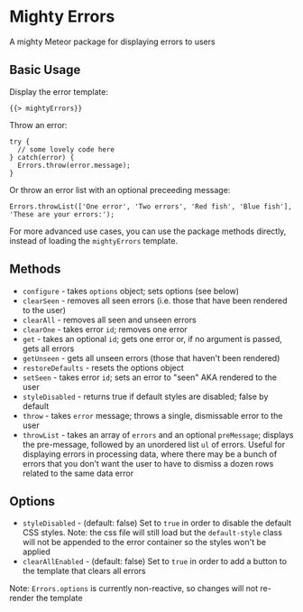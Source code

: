 Mighty Errors
=============

A mighty Meteor package for displaying errors to users

Basic Usage
------
Display the error template:
```
{{> mightyErrors}}
```
Throw an error:
```
try {
  // some lovely code here
} catch(error) {
  Errors.throw(error.message);
}
```
Or throw an error list with an optional preceeding message:
```
Errors.throwList(['One error', 'Two errors', 'Red fish', 'Blue fish'], 'These are your errors:');
```

For more advanced use cases, you can use the package methods directly, instead of loading the `mightyErrors` template.

Methods
------
- `configure` - takes `options` object; sets options (see below) 
- `clearSeen` - removes all seen errors (i.e. those that have been rendered to the user)
- `clearAll` - removes all seen and unseen errors
- `clearOne` - takes error `id`; removes one error
- `get` - takes an optional `id`; gets one error or, if no argument is passed, gets all errors
- `getUnseen` - gets all unseen errors (those that haven't been rendered)
- `restoreDefaults` - resets the options object
- `setSeen` - takes error `id`; sets an error to "seen" AKA rendered to the user
- `styleDisabled` - returns true if default styles are disabled; false by default
- `throw` - takes `error` message; throws a single, dismissable error to the user
- `throwList` - takes an array of `errors` and an optional `preMessage`; displays the pre-message, followed by an unordered list `ul` of errors. Useful for displaying errors in processing data, where there may be a bunch of errors that you don't want the user to have to dismiss a dozen rows related to the same data error

Options
------
- `styleDisabled` - (default: false) Set to `true` in order to disable the default CSS styles. Note: the css file will still load but the `default-style` class will not be appended to the error container so the styles won't be applied
- `clearAllEnabled` - (default: false) Set to `true` in order to add a button to the template that clears all errors

Note: `Errors.options` is currently non-reactive, so changes will not re-render the template